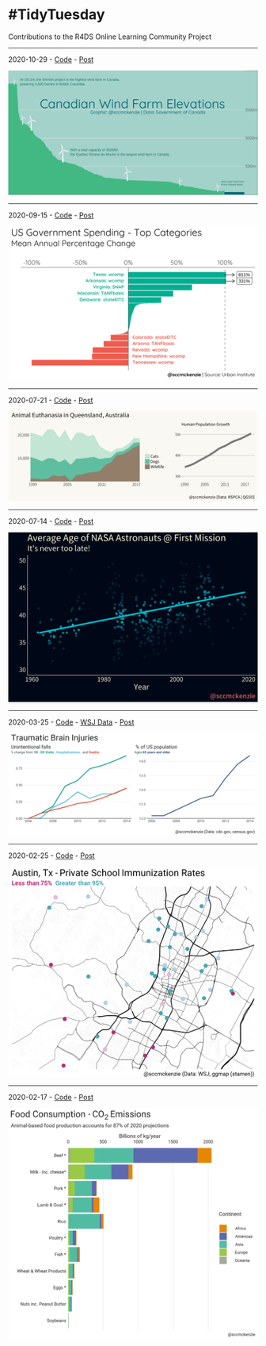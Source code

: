 # #TidyTuesday

Contributions to the R4DS Online Learning Community Project

---

2020-10-29 - [Code](wind-turbines/wind-turbines.R) - [Post](https://github.com/rfordatascience/tidytuesday/blob/master/data/2020/2020-10-27/readme.md)

![wind-turbines](wind-turbines/wind-turbines.png)

---

2020-09-15 - [Code](tidykids/tidykids.R) - [Post](https://github.com/rfordatascience/tidytuesday/blob/master/data/2020/2020-09-15/readme.md)

![tidykids](tidykids/tidykids.png)

---

2020-07-21 - [Code](animal-outcomes/animal-outcomes.R) - [Post](https://github.com/rfordatascience/tidytuesday/blob/master/data/2020/2020-07-21/readme.md)

![animal-outcomes](animal-outcomes/animal-outcomes.png)

---

2020-07-14 - [Code](astronauts/astronauts.R) - [Post](https://github.com/rfordatascience/tidytuesday/blob/master/data/2020/2020-07-14/readme.md)

![astronauts](astronauts/astronauts.png)

---

2020-03-25 - [Code](tbi/tbi.R) - [WSJ Data](https://github.com/WSJ/measles-data) - [Post](https://github.com/rfordatascience/tidytuesday/blob/master/data/2020/2020-03-24/readme.md)

![tbi](tbi/tbi.png)

---

2020-02-25 - [Code](measles/measles.R) - [Post](https://github.com/rfordatascience/tidytuesday/blob/master/data/2020/2020-02-25/readme.md)

![measles](measles/measles.png)

---

2020-02-17 - [Code](food_consumption/food_consumption.R) - [Post](https://github.com/rfordatascience/tidytuesday/tree/master/data/2020/2020-02-18/readme.md)

![food_consumption](food_consumption/food_consumption.png)

